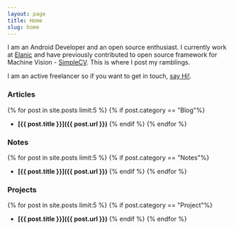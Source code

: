 ```yaml
---
layout: page
title: Home
slug: home
---
```

I am an Android Developer and an open source enthusiast. I currently work at [Elanic](http://elanic.in/) and have previously contributed to open source framework for Machine Vision - [SimpleCV](http://simplecv.org/). This is where I post my ramblings.

I am an active freelancer so if you want to get in touch, <a href="mailto:jayrambhia777@gmail.com">say Hi!</a>.

<!--
Events
{% for post in site.posts limit:5 %}
{% if post.category == "Event"%}
- **[{{ post.title }}]({{ post.url }})**
{% endif %}
{% endfor %}
-->

### Articles
{% for post in site.posts limit:5 %}
{% if post.category == "Blog"%}
- **[{{ post.title }}]({{ post.url }})**<!-- -->
{% endif %}
{% endfor %}


### Notes
{% for post in site.posts limit:5 %}
{% if post.category == "Notes"%}
- **[{{ post.title }}]({{ post.url }})**
{% endif %}
{% endfor %}

### Projects
{% for post in site.posts limit:5 %}
{% if post.category == "Project"%}
- **[{{ post.title }}]({{ post.url }})**
{% endif %}
{% endfor %}
<!-- - **[Lenx](http://lenxapp.com/)**
- **[Waeo](http://getwaeo.com/)** -->
